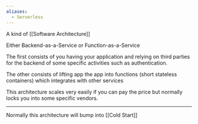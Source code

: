 ```yaml
---
aliases:
  - Serverless
---
```


A kind of [[Software Architecture]]

Either Backend-as-a-Service or Function-as-a-Service

The first consists of you having your application and relying on third parties for the backend of some specific activities such as authentication.

The other consists of lifting app the app into functions (short stateless containers) which integrates with other services

This architecture scales very easily if you can pay the price but normally locks you into some specific vendors.

---

Normally this architecture will bump into [[Cold Start]]
